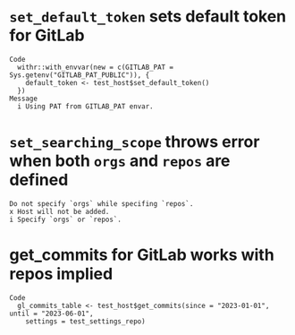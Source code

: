 # `set_default_token` sets default token for GitLab

    Code
      withr::with_envvar(new = c(GITLAB_PAT = Sys.getenv("GITLAB_PAT_PUBLIC")), {
        default_token <- test_host$set_default_token()
      })
    Message
      i Using PAT from GITLAB_PAT envar.

# `set_searching_scope` throws error when both `orgs` and `repos` are defined

    Do not specify `orgs` while specifing `repos`.
    x Host will not be added.
    i Specify `orgs` or `repos`.

# get_commits for GitLab works with repos implied

    Code
      gl_commits_table <- test_host$get_commits(since = "2023-01-01", until = "2023-06-01",
        settings = test_settings_repo)

